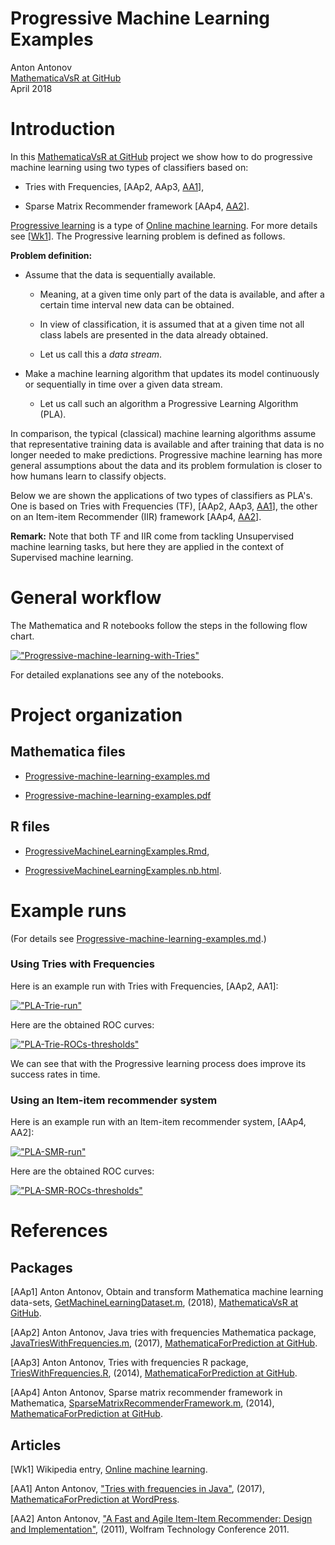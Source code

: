 # Progressive Machine Learning Examples

Anton Antonov  
[MathematicaVsR at GitHub](https://github.com/antononcube/MathematicaVsR)  
April 2018


# Introduction

In this [MathematicaVsR at GitHub](https://github.com/antononcube/MathematicaVsR) project we show how to do progressive machine learning using two types of classifiers based on:

- Tries with Frequencies, [AAp2, AAp3, [AA1](https://mathematicaforprediction.wordpress.com/2017/01/31/tries-with-frequencies-in-java/)],

- Sparse Matrix Recommender framework [AAp4, [AA2](http://library.wolfram.com/infocenter/Conferences/7964/)].

[Progressive learning](https://en.wikipedia.org/wiki/Online_machine_learning#Progressive_learning) is a type of [Online machine learning](https://en.wikipedia.org/wiki/Online_machine_learning).
For more details see [[Wk1](https://en.wikipedia.org/wiki/Online_machine_learning)]. The Progressive learning problem is defined as follows.

**Problem definition:**

   + Assume that the data is sequentially available.

      + Meaning, at a given time only part of the data is available, and after a certain time interval new data can be obtained.

      + In view of classification, it is assumed that at a given time not all class labels are presented in the data already obtained.

      + Let us call this a *data stream*.

   + Make a machine learning algorithm that updates its model continuously or sequentially in time over a given data stream.

      + Let us call such an algorithm a Progressive Learning Algorithm (PLA).

In comparison, the typical (classical) machine learning algorithms assume that representative training data is available and after training that data is no longer needed to make predictions.
Progressive machine learning has more general assumptions about the data and its problem formulation is closer to how humans learn to classify objects.

Below we are shown the applications of two types of classifiers as PLA's. One is based on Tries with Frequencies (TF), [AAp2, AAp3, [AA1](https://mathematicaforprediction.wordpress.com/2017/01/31/tries-with-frequencies-in-java/)],
the other on an Item-item Recommender (IIR) framework [AAp4, [AA2](http://library.wolfram.com/infocenter/Conferences/7964/)].

**Remark:** Note that both TF and IIR come from tackling Unsupervised machine learning tasks, but here they are applied in the context of Supervised machine learning.

# General workflow

The Mathematica and R notebooks follow the steps in the following flow chart.

[!["Progressive-machine-learning-with-Tries"](https://i.imgur.com/cVpugALl.jpg)](https://github.com/antononcube/MathematicaVsR/raw/master/Projects/ProgressiveMachineLearning/Diagrams/Progressive-machine-learning-with-Tries.jpg)

For detailed explanations see any of the notebooks.


# Project organization

## Mathematica files

- [Progressive-machine-learning-examples.md](https://github.com/antononcube/MathematicaVsR/blob/master/Projects/ProgressiveMachineLearning/Mathematica/Progressive-machine-learning-examples.md)

- [Progressive-machine-learning-examples.pdf](https://github.com/antononcube/MathematicaVsR/blob/master/Projects/ProgressiveMachineLearning/Mathematica/Progressive-machine-learning-examples.pdf)

## R files

- [ProgressiveMachineLearningExamples.Rmd](https://github.com/antononcube/MathematicaVsR/blob/master/Projects/ProgressiveMachineLearning/R/ProgressiveMachineLearningExamples.Rmd),

- [ProgressiveMachineLearningExamples.nb.html](http://htmlpreview.github.com/?https://github.com/antononcube/MathematicaVsR/blob/master/Projects/ProgressiveMachineLearning/R/ProgressiveMachineLearningExamples.nb.html).

# Example runs

(For details see
[Progressive-machine-learning-examples.md](https://github.com/antononcube/MathematicaVsR/blob/master/Projects/ProgressiveMachineLearning/Mathematica/Progressive-machine-learning-examples.md).)

### Using Tries with Frequencies

Here is an example run with Tries with Frequencies, [AAp2, AA1]:

[!["PLA-Trie-run"](https://i.imgur.com/II7lM1Hl.png)](https://i.imgur.com/II7lM1H.png)

Here are the obtained ROC curves:

[!["PLA-Trie-ROCs-thresholds"](https://i.imgur.com/ZSgHFUvm.png)](https://i.imgur.com/ZSgHFUv.png)

We can see that with the Progressive learning process does improve its success rates in time.

### Using an Item-item recommender system

Here is an example run with an Item-item recommender system, [AAp4, AA2]:

[!["PLA-SMR-run"](https://i.imgur.com/bMJkYpal.png)](https://i.imgur.com/bMJkYpa.png)

Here are the obtained ROC curves:

[!["PLA-SMR-ROCs-thresholds"](https://i.imgur.com/S6CPNMgm.png)](https://i.imgur.com/S6CPNMg.png)


# References

## Packages

[AAp1] Anton Antonov, Obtain and transform Mathematica machine learning data-sets, [GetMachineLearningDataset.m](https://github.com/antononcube/MathematicaVsR/blob/master/Projects/ProgressiveMachineLearning/Mathematica/GetMachineLearningDataset.m),
(2018), [MathematicaVsR at GitHub](https://github.com/antononcube/MathematicaVsR).

[AAp2] Anton Antonov, Java tries with frequencies Mathematica package, [JavaTriesWithFrequencies.m](https://github.com/antononcube/MathematicaForPrediction/blob/master/JavaTriesWithFrequencies.m),
(2017), [MathematicaForPrediction at GitHub](https://github.com/antononcube/MathematicaForPrediction).

[AAp3] Anton Antonov, Tries with frequencies R package, [TriesWithFrequencies.R](https://github.com/antononcube/MathematicaForPrediction/blob/master/R/TriesWithFrequencies.R),
(2014), [MathematicaForPrediction at GitHub](https://github.com/antononcube/MathematicaForPrediction).

[AAp4] Anton Antonov, Sparse matrix recommender framework in Mathematica, [SparseMatrixRecommenderFramework.m](https://github.com/antononcube/MathematicaForPrediction/blob/master/SparseMatrixRecommenderFramework.m),
(2014), [MathematicaForPrediction at GitHub](https://github.com/antononcube/MathematicaForPrediction).

## Articles

[Wk1] Wikipedia entry, [Online machine learning](https://en.wikipedia.org/wiki/Online_machine_learning).

[AA1] Anton Antonov, ["Tries with frequencies in Java"](https://mathematicaforprediction.wordpress.com/2017/01/31/tries-with-frequencies-in-java/),
(2017), [MathematicaForPrediction at WordPress](https://mathematicaforprediction.wordpress.com).

[AA2] Anton Antonov, ["A Fast and Agile Item-Item Recommender: Design and Implementation"](http://library.wolfram.com/infocenter/Conferences/7964/),
(2011), Wolfram Technology Conference 2011.